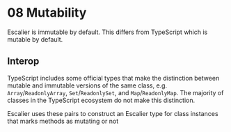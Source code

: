 # 08 Mutability

Escalier is immutable by default.  This differs from TypeScript which is mutable
by default.



## Interop

TypeScript includes some official types that make the distinction between mutable
and immutable versions of the same class, e.g. `Array`/`ReadonlyArray`, 
`Set`/`ReadonlySet`, and `Map`/`ReadonlyMap`.  The majority of classes in the
TypeScript ecosystem do not make this distinction.

Escalier uses these pairs to construct an Escalier type for class instances
that marks methods as mutating or not

